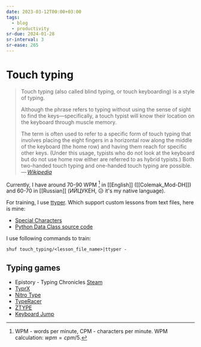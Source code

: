 ```yaml
---
date: 2023-03-12T00:00+03:00
tags:
  - blog
  - productivity
sr-due: 2024-01-28
sr-interval: 3
sr-ease: 265
---
```


# Touch typing

> Touch typing (also called blind typing, or touch keyboarding) is a style of
> typing.
>
> Although the phrase refers to typing without using the sense of sight to find
> the keys—specifically, a touch typist will know their location on the keyboard
> through muscle memory.
>
> The term is often used to refer to a specific form of touch typing that
> involves placing the eight fingers in a horizontal row along the middle of the
> keyboard (the home row) and having them reach for specific other keys. (Under
> this usage, typists who do not look at the keyboard but do not use home row
> either are referred to as hybrid typists.) Both two-handed touch typing and
> one-handed touch typing are possible.\
> — <cite>[Wikipedia](https://en.wikipedia.org/wiki/Touch_typing)</cite>

Currently, I have around 70-90 WPM [^1] in [[English]] ([[Colemak_Mod-DH]]) and
60-70 in [[Russian]] (ИЙЦУКЕН, 😥 it's my native language).

For training, I use [ttyper](https://github.com/max-niederman/ttyper). Which
support custom lessons from text files, here is mine:

- [Special Characters](./touch_typing/special_characters.txt)
- [Python Data Class source code](./touch_typing/dataclasses.txt)

I use following commands to train:

```
shuf touch_typing/<lesson_file_name>|ttyper -
```

## Typing games

- Epistory - Typing Chronicles
  [Steam](https://store.steampowered.com/app/398850/Epistory__Typing_Chronicles/)
- [TyprX](https://www.typrx.com/)
- [Nitro Type](https://www.nitrotype.com/)
- [TypeRacer](https://play.typeracer.com/)
- [ZTYPE](https://zty.pe/)
- [Keyboard Jump](https://www.typing.com/student/game/keyboard-jump)

[^1]: WPM - words per minute, CPM - characters per minute. WPM calculation:
$wpm = cpm / 5$.
